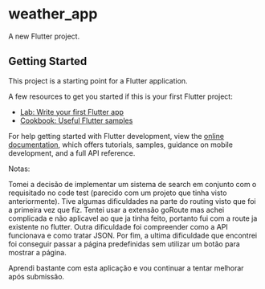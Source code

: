 # weather_app

A new Flutter project.

## Getting Started

This project is a starting point for a Flutter application.

A few resources to get you started if this is your first Flutter project:

- [Lab: Write your first Flutter app](https://docs.flutter.dev/get-started/codelab)
- [Cookbook: Useful Flutter samples](https://docs.flutter.dev/cookbook)

For help getting started with Flutter development, view the
[online documentation](https://docs.flutter.dev/), which offers tutorials,
samples, guidance on mobile development, and a full API reference.

Notas:

Tomei a decisão de implementar um sistema de search em conjunto com o requisitado no code test (parecido com um projeto que tinha visto anteriormente). Tive algumas dificuldades na parte do routing visto que foi a primeira vez que fiz. Tentei usar a extensão goRoute mas achei complicada e não aplicavel ao que ja tinha feito, portanto fui com a route ja existente no flutter. Outra dificuldade foi compreender como a API funcionava e como tratar JSON. 
Por fim, a ultima dificuldade que encontrei foi conseguir passar a página predefinidas sem utilizar um botão para mostrar a página.

Aprendi bastante com esta aplicação e vou continuar a tentar melhorar após submissão.